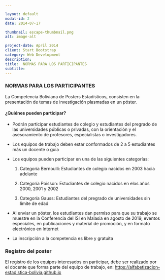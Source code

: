 ```yaml
---

layout: default
modal-id: 2
date: 2014-07-17

thumbnail: escape-thumbnail.png
alt: image-alt

project-date: April 2014
client: Start Bootstrap
category: Web Development
description:  
title:  NORMAS PARA LOS PARTICIPANTES
subtitle: 
---
```

### NORMAS PARA LOS PARTICIPANTES

La Competencia Boliviana de Posters Estadísticos, consisten en la presentación
de temas de investigación plasmadas en un póster.

#### ¿Quiénes pueden participar?

- Podrán participar estudiantes de colegio y estudiantes del pregrado de las universidades públicas o privadas, con la orientación y el asesoramiento de profesores, especialistas o investigadores.

- Los equipos de trabajo deben estar conformados de 2 a 5 estudiantes más un docente o guía 

- Los equipos pueden participar en una de las siguientes categorías:
	
  1. Categoría Bernoulli: Estudiantes de colegio nacidos en 2003 hacia adelante
  
  2. Categoría Poisson: Estudiantes de colegio nacidos en elos años 2000, 2001 y 2002 
	
  3. Categoría Gauss: Estudiantes del pregrado de universidades sin limite de edad 

- Al enviar un póster, los estudiantes dan permiso para que su trabajo se muestre en la Conferencia del ISI en Malasia en agosto de 2019, eventos especiales, en publicaciones y material de promoción, y en formato electrónico en Internet
  
- La inscripción a la competencia es libre y gratuita


### Registro del poster

 El registro de los equipos interesados en participar, debe ser realizado por el docente que forma parte del equipo de trabajo, en:
 https://alfabetizacion-estadistica-bolivia.github.io
